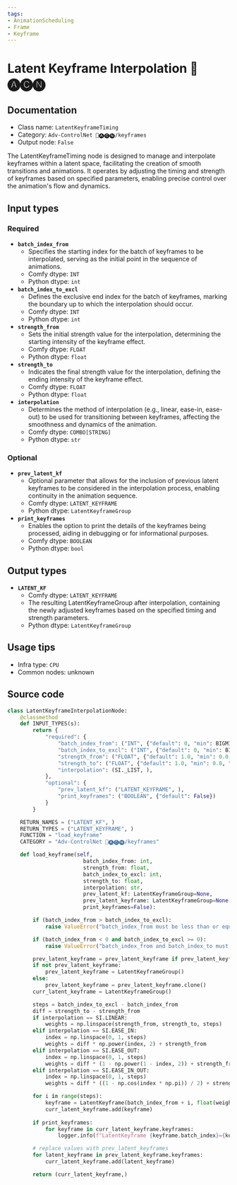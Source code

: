 ```yaml
---
tags:
- AnimationScheduling
- Frame
- Keyframe
---
```


# Latent Keyframe Interpolation 🛂🅐🅒🅝
## Documentation
- Class name: `LatentKeyframeTiming`
- Category: `Adv-ControlNet 🛂🅐🅒🅝/keyframes`
- Output node: `False`

The LatentKeyframeTiming node is designed to manage and interpolate keyframes within a latent space, facilitating the creation of smooth transitions and animations. It operates by adjusting the timing and strength of keyframes based on specified parameters, enabling precise control over the animation's flow and dynamics.
## Input types
### Required
- **`batch_index_from`**
    - Specifies the starting index for the batch of keyframes to be interpolated, serving as the initial point in the sequence of animations.
    - Comfy dtype: `INT`
    - Python dtype: `int`
- **`batch_index_to_excl`**
    - Defines the exclusive end index for the batch of keyframes, marking the boundary up to which the interpolation should occur.
    - Comfy dtype: `INT`
    - Python dtype: `int`
- **`strength_from`**
    - Sets the initial strength value for the interpolation, determining the starting intensity of the keyframe effect.
    - Comfy dtype: `FLOAT`
    - Python dtype: `float`
- **`strength_to`**
    - Indicates the final strength value for the interpolation, defining the ending intensity of the keyframe effect.
    - Comfy dtype: `FLOAT`
    - Python dtype: `float`
- **`interpolation`**
    - Determines the method of interpolation (e.g., linear, ease-in, ease-out) to be used for transitioning between keyframes, affecting the smoothness and dynamics of the animation.
    - Comfy dtype: `COMBO[STRING]`
    - Python dtype: `str`
### Optional
- **`prev_latent_kf`**
    - Optional parameter that allows for the inclusion of previous latent keyframes to be considered in the interpolation process, enabling continuity in the animation sequence.
    - Comfy dtype: `LATENT_KEYFRAME`
    - Python dtype: `LatentKeyframeGroup`
- **`print_keyframes`**
    - Enables the option to print the details of the keyframes being processed, aiding in debugging or for informational purposes.
    - Comfy dtype: `BOOLEAN`
    - Python dtype: `bool`
## Output types
- **`LATENT_KF`**
    - Comfy dtype: `LATENT_KEYFRAME`
    - The resulting LatentKeyframeGroup after interpolation, containing the newly adjusted keyframes based on the specified timing and strength parameters.
    - Python dtype: `LatentKeyframeGroup`
## Usage tips
- Infra type: `CPU`
- Common nodes: unknown


## Source code
```python
class LatentKeyframeInterpolationNode:
    @classmethod
    def INPUT_TYPES(s):
        return {
            "required": {
                "batch_index_from": ("INT", {"default": 0, "min": BIGMIN, "max": BIGMAX, "step": 1}),
                "batch_index_to_excl": ("INT", {"default": 0, "min": BIGMIN, "max": BIGMAX, "step": 1}),
                "strength_from": ("FLOAT", {"default": 1.0, "min": 0.0, "max": 10.0, "step": 0.001}, ),
                "strength_to": ("FLOAT", {"default": 1.0, "min": 0.0, "max": 10.0, "step": 0.001}, ),
                "interpolation": (SI._LIST, ),
            },
            "optional": {
                "prev_latent_kf": ("LATENT_KEYFRAME", ),
                "print_keyframes": ("BOOLEAN", {"default": False})
            }
        }

    RETURN_NAMES = ("LATENT_KF", )
    RETURN_TYPES = ("LATENT_KEYFRAME", )
    FUNCTION = "load_keyframe"
    CATEGORY = "Adv-ControlNet 🛂🅐🅒🅝/keyframes"

    def load_keyframe(self,
                        batch_index_from: int,
                        strength_from: float,
                        batch_index_to_excl: int,
                        strength_to: float,
                        interpolation: str,
                        prev_latent_kf: LatentKeyframeGroup=None,
                        prev_latent_keyframe: LatentKeyframeGroup=None, # old name
                        print_keyframes=False):

        if (batch_index_from > batch_index_to_excl):
            raise ValueError("batch_index_from must be less than or equal to batch_index_to.")

        if (batch_index_from < 0 and batch_index_to_excl >= 0):
            raise ValueError("batch_index_from and batch_index_to must be either both positive or both negative.")

        prev_latent_keyframe = prev_latent_keyframe if prev_latent_keyframe else prev_latent_kf
        if not prev_latent_keyframe:
            prev_latent_keyframe = LatentKeyframeGroup()
        else:
            prev_latent_keyframe = prev_latent_keyframe.clone()
        curr_latent_keyframe = LatentKeyframeGroup()

        steps = batch_index_to_excl - batch_index_from
        diff = strength_to - strength_from
        if interpolation == SI.LINEAR:
            weights = np.linspace(strength_from, strength_to, steps)
        elif interpolation == SI.EASE_IN:
            index = np.linspace(0, 1, steps)
            weights = diff * np.power(index, 2) + strength_from
        elif interpolation == SI.EASE_OUT:
            index = np.linspace(0, 1, steps)
            weights = diff * (1 - np.power(1 - index, 2)) + strength_from
        elif interpolation == SI.EASE_IN_OUT:
            index = np.linspace(0, 1, steps)
            weights = diff * ((1 - np.cos(index * np.pi)) / 2) + strength_from

        for i in range(steps):
            keyframe = LatentKeyframe(batch_index_from + i, float(weights[i]))
            curr_latent_keyframe.add(keyframe)
        
        if print_keyframes:
            for keyframe in curr_latent_keyframe.keyframes:
                logger.info(f"LatentKeyframe {keyframe.batch_index}={keyframe.strength}")

        # replace values with prev_latent_keyframes
        for latent_keyframe in prev_latent_keyframe.keyframes:
            curr_latent_keyframe.add(latent_keyframe)

        return (curr_latent_keyframe,)

```
